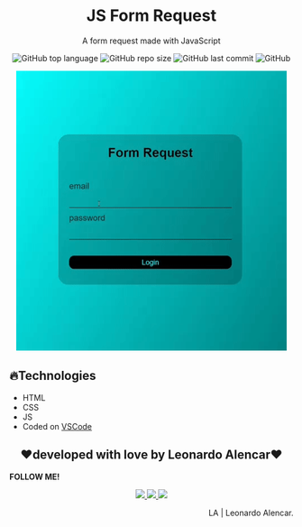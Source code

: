 <h1 align="center">JS Form Request</h1>
<p align="center">A form request made with JavaScript</p>

<p align="center">  
  <img alt="GitHub top language" src="https://img.shields.io/github/languages/top/AlencarLeo/JS-FormRequest?style=for-the-badge">
  <img alt="GitHub repo size" src="https://img.shields.io/github/repo-size/AlencarLeo/JS-FormRequest?style=for-the-badge">
  <img alt="GitHub last commit" src="https://img.shields.io/github/last-commit/AlencarLeo/JS-FormRequest?style=for-the-badge">
  <img alt="GitHub" src="https://img.shields.io/github/license/AlencarLeo/JS-FormRequest?style=for-the-badge">
</p>
<p align="center">
  <img src="readme/demo.gif">
</p>

<h2>🔥Technologies</h2>
<ul>
  <li>HTML</li>
  <li>CSS</li>
  <li>JS</li>
  <li>Coded on <a href="https://code.visualstudio.com/">VSCode</a></li>
</ul>


<h2 align="center">❤️developed with love by Leonardo Alencar❤️</h2>
<p><b>FOLLOW ME!</b></p>

<p align="center">
  <a href="https://www.instagram.com/leonardoaprado/">
    <img src="https://img.shields.io/badge/Instagram-E4405F?style=for-the-badge&logo=instagram&logoColor=white">
  </a>
  
  <a href="https://www.linkedin.com/in/leonardo-alencar-5749aa1b0/">
    <img src="https://img.shields.io/badge/LinkedIn-0077B5?style=for-the-badge&logo=linkedin&logoColor=white">
  </a>
  
  <a href="https://github.com/AlencarLeo">
    <img src="https://img.shields.io/badge/GitHub-100000?style=for-the-badge&logo=github&logoColor=white">
  </a>
</p>

<p align="right">LA | Leonardo Alencar.</p>
